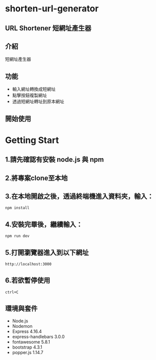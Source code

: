 # shorten-url-generator

## URL Shortener 短網址產生器

## 介紹
短網址產生器

## 功能
* 輸入網址轉換成短網址
* 點擊按鈕複製網址
* 透過短網址轉址到原本網址

## 開始使用

# Getting Start

## 1.請先確認有安裝 node.js 與 npm

## 2.將專案clone至本地

## 3.在本地開啟之後，透過終端機進入資料夾，輸入：
````````````
npm install
````````````

## 4.安裝完畢後，繼續輸入：

````````````
npm run dev
````````````

## 5.打開瀏覽器進入到以下網址

`````````````
http://localhost:3000
`````````````

## 6.若欲暫停使用

`````````````
ctrl+C
`````````````

## 環境與套件
* Node.js
* Nodemon
* Express 4.16.4
* express-handlebars 3.0.0
* fontawesome 5.8.1
* bootstrap 4.3.1
* popper.js 1.14.7

